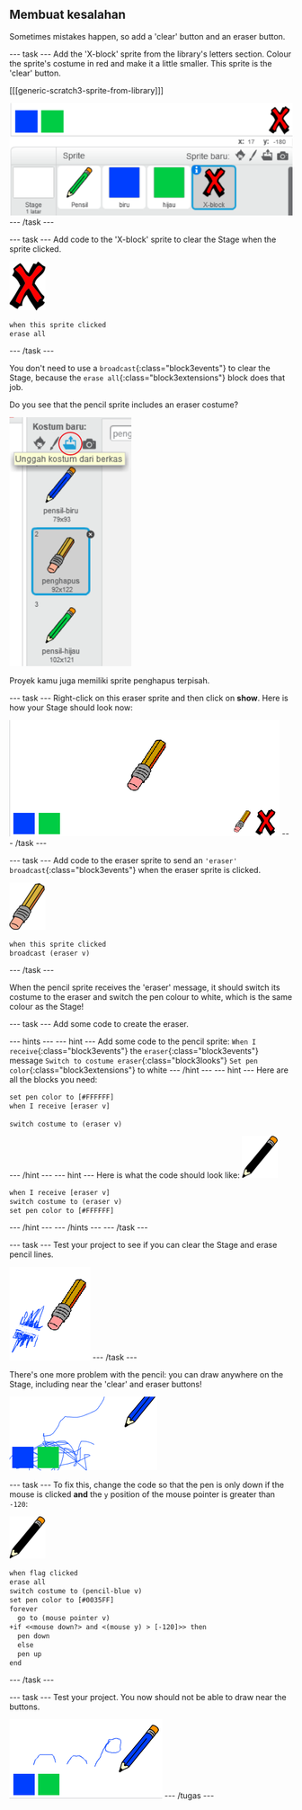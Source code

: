 ## Membuat kesalahan

Sometimes mistakes happen, so add a 'clear' button and an eraser button.

\--- task \--- Add the 'X-block' sprite from the library's letters section. Colour the sprite's costume in red and make it a little smaller. This sprite is the 'clear' button.

[[[generic-scratch3-sprite-from-library]]]

![screenshot](images/paint-x.png) \--- /task \---

\--- task \--- Add code to the 'X-block' sprite to clear the Stage when the sprite clicked.

![cross](images/cross.png)

```blocks3
when this sprite clicked
erase all
```

\--- /task \---

You don't need to use a `broadcast`{:class="block3events"} to clear the Stage, because the `erase all`{:class="block3extensions"} block does that job.

Do you see that the pencil sprite includes an eraser costume?

![screenshot](images/paint-eraser-costume.png)

Proyek kamu juga memiliki sprite penghapus terpisah.

\--- task \--- Right-click on this eraser sprite and then click on **show**. Here is how your Stage should look now:

![screenshot](images/paint-eraser-stage.png) \--- /task \---

\--- task \--- Add code to the eraser sprite to send an `'eraser' broadcast`{:class="block3events"} when the eraser sprite is clicked.

![eraser](images/eraser.png)

```blocks3
when this sprite clicked
broadcast (eraser v)
```

\--- /task \---

When the pencil sprite receives the 'eraser' message, it should switch its costume to the eraser and switch the pen colour to white, which is the same colour as the Stage!

\--- task \--- Add some code to create the eraser.

\--- hints \--- \--- hint \--- Add some code to the pencil sprite: `When I receive`{:class="block3events"} the `eraser`{:class="block3events"} message `Switch to costume eraser`{:class="block3looks"} `Set pen color`{:class="block3extensions"} to white \--- /hint \--- \--- hint \--- Here are all the blocks you need:

```blocks3
set pen color to [#FFFFFF]
when I receive [eraser v]

switch costume to (eraser v)
```

\--- /hint \--- \--- hint \--- Here is what the code should look like: ![pencil](images/pencil.png)

```blocks3
when I receive [eraser v]
switch costume to (eraser v)
set pen color to [#FFFFFF]
```

\--- /hint \--- \--- /hints \--- \--- /task \---

\--- task \--- Test your project to see if you can clear the Stage and erase pencil lines.

![screenshot](images/paint-erase-test.png) \--- /task \---

There's one more problem with the pencil: you can draw anywhere on the Stage, including near the 'clear' and eraser buttons!

![screenshot](images/paint-draw-problem.png)

\--- task \--- To fix this, change the code so that the pen is only down if the mouse is clicked **and** the `y` position of the mouse pointer is greater than `-120`:

![pencil](images/pencil.png)

```blocks3
when flag clicked
erase all
switch costume to (pencil-blue v)
set pen color to [#0035FF]
forever
  go to (mouse pointer v)
+if <<mouse down?> and <(mouse y) > [-120]>> then 
  pen down
  else
  pen up
end
```

\--- /task \---

\--- task \--- Test your project. You now should not be able to draw near the buttons.

![screenshot](images/paint-fixed.png) \--- /tugas \---